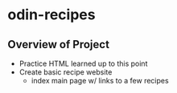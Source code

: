 # odin-recipes
## Overview of Project
- Practice HTML learned up to this point
- Create basic recipe website 
    - index main page w/ links to a few recipes